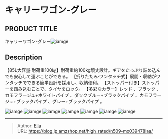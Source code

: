 # キャリーワゴン-グレー


## PRODUCT TITLE 

キャリーワゴン-グレー![iamge](https://b2bfiles1.gigab2b.cn/image/wkseller/305/20230314_145fc55060bafbd95b4ed1ac6a8ac45a.jpg)

## Description

【85L大容量·耐荷重100㎏】耐荷重約100kg頑丈設計。ギアをたっぷり詰め込んでも安心して運ぶことができる。
【折りたたみ·ワンタッチ式】展開・収納がワンタッチでできる簡単設計を採用し、収納便利。
【ストッパー付き】ストッパーを踏み込むことで、タイヤをロック。
【多彩なカラー】レッド 、ブラック 、カモフラージュ&#43;ホワイトパイプ 、ダックブルー&#43;ブラックパイプ 、カモフラージュ&#43;ブラックパイプ 、グレー&#43;ブラックパイプ 。






![iamge](https://b2bfiles1.gigab2b.cn/image/wkseller/305/20230723_99f138ab78e61f6e8f71663800ef5578.jpg)
![iamge](https://b2bfiles1.gigab2b.cn/image/wkseller/305/20230723_a86453f9e5e94541256b71396d00ab6a.jpg)
![iamge](https://b2bfiles1.gigab2b.cn/image/wkseller/305/20230723_e4623d5b97c6c950b047c899eebab951.jpg)
![iamge](https://b2bfiles1.gigab2b.cn/image/wkseller/305/20230723_66ad771ef92d00ad9557cb6304e72380.jpg)
![iamge](https://b2bfiles1.gigab2b.cn/image/wkseller/305/20230723_ed996b8d452750b3c1212ba8c2c9bbbd.jpg)
![iamge](https://b2bfiles1.gigab2b.cn/image/wkseller/305/20230723_6b6a7507026b422647257a090d608924.jpg)
![iamge](https://b2bfiles1.gigab2b.cn/image/wkseller/305/20230723_83f8ff072f22afb3017babc357ceac4b.jpg)


---

> Author: [Ella](https://blog.jp.amzshop.net/)  
> URL: https://blog.jp.amzshop.net/high_rated/n509-mx039478iaa/  

